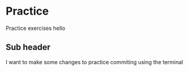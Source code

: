 # Practice
Practice exercises
hello 

## Sub header
I want to make some changes to practice commiting using the terminal